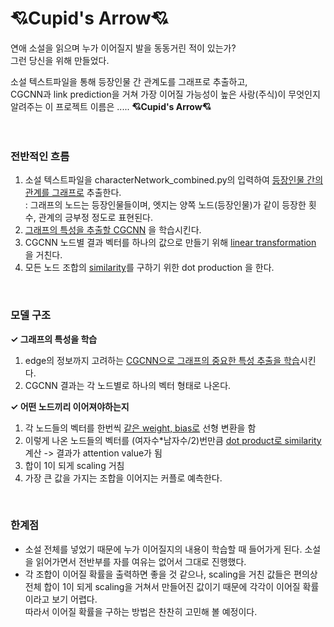 # 💘Cupid's Arrow💘</br>
연애 소설을 읽으며 누가 이어질지 발을 동동거린 적이 있는가?</br>
그런 당신을 위해 만들었다.</br>

소설 텍스트파일을 통해 등장인물 간 관계도를 그래프로 추출하고, </br>CGCNN과 link prediction을 거쳐 가장 이어질 가능성이 높은 사랑(주식)이 무엇인지 알려주는 이 프로젝트 이름은 .....  **💘Cupid's Arrow💘**</br>
</br>
</br>
### 전반적인 흐름</br>
1. 소설 텍스트파일을 characterNetwork_combined.py의 입력하여 <U>등장인물 간의 관계를 그래프로</U> 추출한다.</br>
   : 그래프의 노드는 등장인물들이며, 엣지는 양쪽 노드(등장인물)가 같이 등장한 횟수, 관계의 긍부정 정도로 표현된다.</br>
2. <U>그래프의 특성을 추출할 CGCNN</U> 을 학습시킨다.</br>
3. CGCNN 노드별 결과 벡터를 하나의 값으로 만들기 위해 <U>linear transformation</U> 을 거친다.</br>
4. 모든 노드 조합의 <U>similarity</U>를 구하기 위한 dot production 을 한다.</br>
</br>

### 모델 구조
**✓ 그래프의 특성을 학습**</br>
1. edge의 정보까지 고려하는 <U>CGCNN으로 그래프의 중요한 특성 추출을 학습</U>시킨다.</br>
2. CGCNN 결과는 각 노드별로 하나의 벡터 형태로 나온다.</br>

**✓ 어떤 노드끼리 이어져야하는지**</br>
1. 각 노드들의 벡터를 한번씩 <U>같은 weight, bias로</U> 선형 변환을 함</br>
2. 이렇게 나온 노드들의 벡터를 (여자수*남자수/2)번만큼 <U>dot product로 similarity</U> 계산 -> 결과가 attention value가 됨</br>
3. 합이 1이 되게 scaling 거침</br>
4. 가장 큰 값을 가지는 조합을 이어지는 커플로 예측한다.</br>
</br>

### 한계점
- 소설 전체를 넣었기 때문에 누가 이어질지의 내용이 학습할 때 들어가게 된다. 소설을 읽어가면서 전반부를 자를 여유는 없어서 그대로 진행했다.</br>
- 각 조합이 이어질 확률을 출력하면 좋을 것 같으나, scaling을 거친 값들은 편의상 전체 합이 1이 되게 scaling을 거쳐서 만들어진 값이기 때문에 각각이 이어질 확률이라고 보기 어렵다.</br>
  따라서 이어질 확률을 구하는 방법은 찬찬히 고민해 볼 예정이다.
